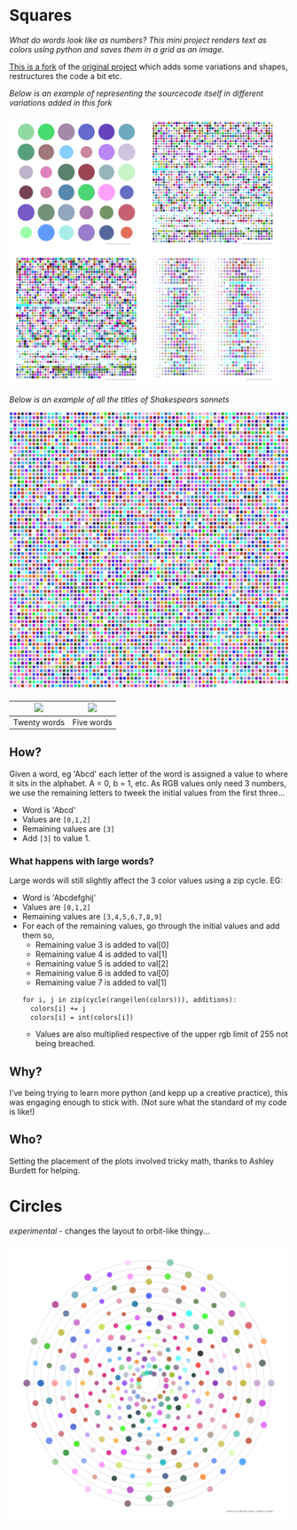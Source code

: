 
# Squares
_What do words look like as numbers? This mini project renders text as colors using python and saves them in a grid as an image._


[This is a fork](https://github.com/s3h10r/Squares) of the 
[original project](https://github.com/kevinhowbrook/Squares) 
which adds some variations and shapes, restructures the code a bit etc.

_Below is an example of representing the sourcecode itself in different variations added in this fork_

<img src="print_brainstorming_words_1_1_1.png" width="48%"></img>
<img src="print_squarecode_1_2_0.png" width="48%"></img>
<img src="print_squarecode_0_2_0.png" width="48%"></img>
<img src="print_squarecode_1_10_opacity-variation-on.png" width="48%"></img>


_Below is an example of all the titles of Shakespears sonnets_

<img src="square.jpg"></img>

|   <img src="square_twenty_words.jpg" width=100%></img> |<img src="square_five_words.jpg" width=100%></img>|
|---|---|
| Twenty words| Five words |

## How?
Given a word, eg 'Abcd' each letter of the word is assigned a value to where it sits in the alphabet. A = 0, b = 1, etc. As RGB values only need 3 numbers, we use the remaining letters to tweek the initial values from the first three...
 - Word is 'Abcd'
 - Values are `[0,1,2]` 
 - Remaining values are `[3]`
 - Add `[3]` to value 1.
### What happens with large words?
Large words will still slightly affect the 3 color values using a zip cycle. EG:
 - Word is 'Abcdefghij' 
 - Values are `[0,1,2]`
 - Remaining values are `[3,4,5,6,7,8,9]`
 - For each of the remaining values, go through the initial values and add them so,
   - Remaining value 3 is added to val[0]
   - Remaining value 4 is added to val[1]
   - Remaining value 5 is added to val[2]
   - Remaining value 6 is added to val[0]
   - Remaining value 7 is added to val[1] 
    ```
    for i, j in zip(cycle(range(len(colors))), additions):
      colors[i] += j
      colors[i] = int(colors[i])
    ```
    - Values are also multiplied respective of the upper rgb limit of 255 not being breached.

## Why?
I've being trying to learn more python (and kepp up a creative practice), this was engaging enough to stick with. (Not sure what the standard of my code is like!)

## Who?
Setting the placement of the plots involved tricky math, thanks to Ashley Burdett for helping.

# Circles

*experimental* - changes the layout to orbit-like thingy...

<img src="print_circles_1_2_1.png" width="100%"></img>
